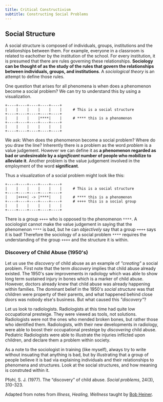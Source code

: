 ```yaml
---
title: Critical Constructivism
subtitle: Constructing Social Problems
---
```



## Social Structure

A social structure is composed of individuals, groups, institutions and the relationships between them. For example, everyone in a classroom is related to eachother by the institution of the school. For every institution, it is presumed that there are rules governing these relationships. **Sociology can be thought of as the study of the rules that govern the relationships between individuals, groups, and institutions**. A *sociological theory* is an attempt to define those rules.

One question that arises for all phenomena is when does a phenomenon become a social problem? We can try to understand this by using a visualization.

```
+----+----+----+----+----+
|    |    |    |    |    |     # This is a social structure
+----+----+----+----+----+
|    |    |    |****|    |     # **** this is a phenomenon
+----+----+----+----+----+
|    |    |    |    |    |
+----+----+----+----+----+
```

We ask: When does the phenomenon become a social problem? Where do you draw the line? Inherently there is a problem as the word *problem* is a value judgement. However we can define it as **a phenomenon regarded as bad or undesireable by a *significant* number of people who mobilize to alleviate it**. Another problem is the value judgement involved in the employment of the word **significant**.

Thus a visualization of a social problem might look like this:

```
+----+----+----+----+----+
|    |    |    |    |    |     # This is a social structure
+----+----+----+----+----+
|    |++++| -> |****|    |     # **** this is a phenomenon
+----+----+----+----+----+     # ++++ this is a social group
|    |    |    |    |    |
+----+----+----+----+----+
```
There is a group `++++` who is opposed to the phenomenon `****`. A sociologist cannot make the value judgement in saying that the phenomenon `****` is bad, but he can *objectively* say that a group `++++` says it is bad! Therefore the sociology of a social problem `****` requires the understanding of the group `++++` and the structure it is within.

### Discovery of Child Abuse (1950's)

Let us use the *discovery* of child abuse as an example of *"creating"* a social problem. First note that the term *discovery* implies that child abuse already existed. The 1950's saw improvements in radiology which was able to show long term sustained injury in bones which is a marker of child abuse. However, doctors already knew that child abuse was already happening within families. The dominant belief in the 1950's *social structure* was that children were property of their parents, and what happened behind close doors was nobody else's business. But what caused this *"discovery"*?

Let us look to radiologists. Radiologists at this time had quite low occupational presteige. They were viewed as tools, not solutions. Radiologists were not the ones who mended broken bones, but rather those who identified them. Radiologists, with their new developments in radiology, were able to boost their occupational presteige by *discovering* child abuse. Pediatric Radiologists were able to illustrate the injuries inflicted upon children, and declare them a problem within society.


As a note to the sociologist in training (like myself), always try to write without insuating that anything is bad, but by illustrating that a group of people believe it is bad via explaining individuals and their relationships to phenomena and structures. Look at the social structures, and how meaning is construted within it.


Pfohl, S. J. (1977). The “discovery” of child abuse. *Social problems*, 24(3), 310-323.

Adapted from notes from *Illness, Healing, Wellness* taught by [Bob Heiner](https://www.plymouth.edu/robert-heiner/).

